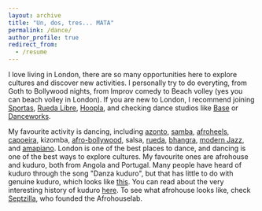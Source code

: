 ```yaml
---
layout: archive
title: "Un, dos, tres... MATA"
permalink: /dance/
author_profile: true
redirect_from:
  - /resume
---
```


I love living in London, there are so many opportunities here to explore cultures and discover new activities.
I personally try to do everyting, from Goth to Bollywood nights, from Improv comedy to Beach volley (yes you can beach volley in London).
If you are new to London, I recommend joining [Sportas](https://www.sportas.co.uk/), [Rueda Libre](https://ruedalibre.co.uk), [Hoopla](https://www.hooplaimpro.com/improv-comedy-club-london-bridge.html), and checking dance studios like [Base](https://www.basedancestudios.com) or [Danceworks](https://danceworks.com).

My favourite activity is dancing, including [azonto](https://www.instagram.com/homebrosuk/?hl=en), [samba](https://www.paraisosamba.co.uk/), [afroheels](https://www.instagram.com/afroinheels/?hl=en), [capoeira](https://senzala-london.co.uk/), kizomba, [afro-bollywood](https://www.instagram.com/afrod3si/?hl=en), salsa, [rueda](https://ruedalibre.co.uk), [bhangra](https://www.instagram.com/jasaulakhbhangra/), [modern Jazz](https://www.instagram.com/diletta_cianci/?hl=en), and [amapiano](https://www.instagram.com/takkies7/?hl=en).
London is one of the best places to dance, and dancing is one of the best ways to explore cultures.
My favourite ones are afrohouse and kuduro, both from Angola and Portugal. 
Many people have heard of kuduro through the song "Danza kuduro", but that has little to do with genuine kuduro, which looks like [this](https://www.youtube.com/shorts/jSwXVVQ1AVg).
You can read about the very interesting history of kuduro [here](https://www.jstor.org/stable/26410069).
To see what afrohouse looks like, check [Septzilla](https://www.youtube.com/watch?v=bH5k5cNV88Q), who founded the Afrohouselab.
